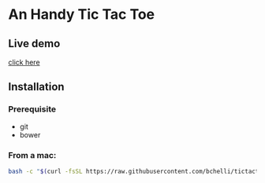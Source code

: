 An Handy Tic Tac Toe
====================

Live demo
---------
[click here](http://rawgit.com/bchelli/tictactoe/master/index.html)

Installation
------------

### Prerequisite

* git
* bower

### From a mac:

```bash
bash -c "$(curl -fsSL https://raw.githubusercontent.com/bchelli/tictactoe/master/install.sh)"
```
